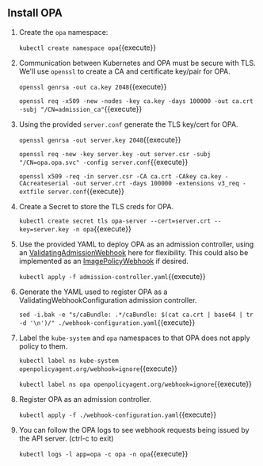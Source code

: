 ## Install OPA

1. Create the `opa` namespace:

    `kubectl create namespace opa`{{execute}}

2. Communication between Kubernetes and OPA must be secure with TLS. We'll use `openssl` to create a CA and certificate key/pair for OPA.

    `openssl genrsa -out ca.key 2048`{{execute}}

    `openssl req -x509 -new -nodes -key ca.key -days 100000 -out ca.crt -subj "/CN=admission_ca"`{{execute}}

3. Using the provided `server.conf` generate the TLS key/cert for OPA.

    `openssl genrsa -out server.key 2048`{{execute}}

    `openssl req -new -key server.key -out server.csr -subj "/CN=opa.opa.svc" -config server.conf`{{execute}}

    `openssl x509 -req -in server.csr -CA ca.crt -CAkey ca.key -CAcreateserial -out server.crt -days 100000 -extensions v3_req -extfile server.conf`{{execute}}

4. Create a Secret to store the TLS creds for OPA.

    `kubectl create secret tls opa-server --cert=server.crt --key=server.key -n opa`{{execute}}

5. Use the provided YAML to deploy OPA as an admission controller, using an [ValidatingAdmissionWebhook](https://kubernetes.io/docs/reference/access-authn-authz/admission-controllers/#validatingadmissionwebhook) here for flexibility. This could also be implemented as an [ImagePolicyWebhook](https://kubernetes.io/docs/reference/access-authn-authz/admission-controllers/#imagepolicywebhook) if desired.

    `kubectl apply -f admission-controller.yaml`{{execute}}

6. Generate the YAML used to register OPA as a ValidatingWebhookConfiguration admission controller.

    `sed -i.bak -e "s/caBundle: .*/caBundle: $(cat ca.crt | base64 | tr -d '\n')/" ./webhook-configuration.yaml`{{execute}}

7. Label the `kube-system` and `opa` namespaces to that OPA does not apply policy to them.

    `kubectl label ns kube-system openpolicyagent.org/webhook=ignore`{{execute}}

    `kubectl label ns opa openpolicyagent.org/webhook=ignore`{{execute}}

8. Register OPA as an admission controller.

    `kubectl apply -f ./webhook-configuration.yaml`{{execute}}

9. You can follow the OPA logs to see webhook requests being issued by the API server. (ctrl-c to exit)

    `kubectl logs -l app=opa -c opa -n opa`{{execute}}
